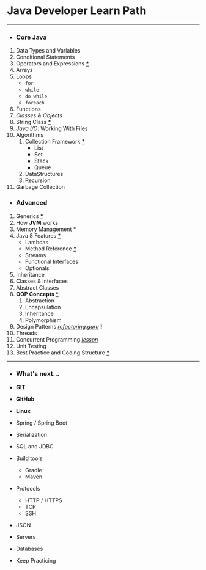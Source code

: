 # Java Developer Learn Path

---

* <h3>Core Java</h3>

1. Data Types and Variables
2. Conditional Statements
3. Operators and Expressions **[*](https://www.ibm.com/docs/en/itcam-app-mgr/7.2.0?topic=tesl-operators-expressions-1)**
4. Arrays
5. Loops
   * ``for``
   * ``while``
   * ``do while``
   * ``foreach``
6. Functions
7. _Classes & Objects_
8. String Class **[*](https://www.javatpoint.com/java-string)**
9. *Java I/O*: Working With Files 
10. Algorithms
    1. Collection Framework **[*](https://www.javatpoint.com/collections-in-java)**
       * List
       * Set
       * Stack
       * Queue
    2. DataStructures
    3. Recursion
11. Garbage Collection

* <h3>Advanced</h2>

1. Generics **[*](https://www.geeksforgeeks.org/generics-in-java/#:~:text=Generics%20means%20parameterized%20types.,work%20with%20different%20data%20types.)**
2. How **JVM** works
3. Memory Management **[*](https://www.javatpoint.com/memory-management-in-java#:~:text=In%20Java%2C%20memory%20management%20is,management%20logic%20in%20our%20application.)**
4. Java 8 Features **[*](https://www.javatpoint.com/java-8-features)**
   * Lambdas
   * Method Reference **[*](https://www.baeldung.com/java-method-references)**
   * Streams
   * Functional Interfaces
   * Optionals
5. Inheritance
6. Classes & Interfaces
7. Abstract Classes
8. **OOP Concepts [*](https://stackify.com/oops-concepts-in-java/#:~:text=The%20main%20ideas%20behind%20Java's,of%20them%20without%20compromising%20security.)**
   1. Abstraction
   2. Encapsulation
   3. Inheritance
   4. Polymorphism
9. Design Patterns *[refactoring.guru](https://refactoring.guru/design-patterns)* **!**
10. Threads
11. Concurrent Programming *[lesson](https://docs.oracle.com/javase/tutorial/essential/concurrency/index.html)*
12. Unit Testing
13. Best Practice and Coding Structure **[*](https://xperti.io/blogs/java-coding-best-practices/#1_Use_Proper_Naming_Conventions)**

---
* <h3>What's next...</h3>

* **GIT**
* **GitHub**
* **Linux**
* Spring / Spring Boot
* Serialization
* SQL and JDBC
* Build tools
  * Gradle
  * Maven
* Protocols
  * HTTP / HTTPS
  * TCP
  * SSH
* JSON
* Servers
* Databases
* Keep Practicing